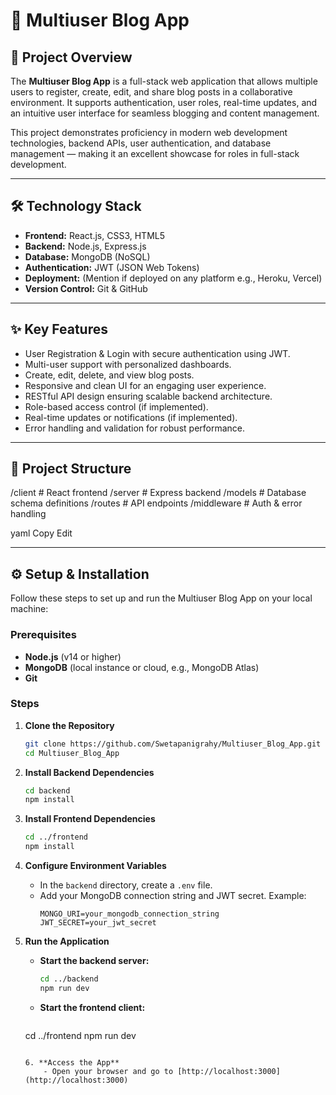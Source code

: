 # 🚀 Multiuser Blog App

## 📌 Project Overview
The **Multiuser Blog App** is a full-stack web application that allows multiple users to register, create, edit, and share blog posts in a collaborative environment. It supports authentication, user roles, real-time updates, and an intuitive user interface for seamless blogging and content management.

This project demonstrates proficiency in modern web development technologies, backend APIs, user authentication, and database management — making it an excellent showcase for roles in full-stack development.

---

## 🛠️ Technology Stack
- **Frontend:** React.js, CSS3, HTML5
- **Backend:** Node.js, Express.js
- **Database:** MongoDB (NoSQL)
- **Authentication:** JWT (JSON Web Tokens)
- **Deployment:** (Mention if deployed on any platform e.g., Heroku, Vercel)
- **Version Control:** Git & GitHub

---

## ✨ Key Features
- User Registration & Login with secure authentication using JWT.
- Multi-user support with personalized dashboards.
- Create, edit, delete, and view blog posts.
- Responsive and clean UI for an engaging user experience.
- RESTful API design ensuring scalable backend architecture.
- Role-based access control (if implemented).
- Real-time updates or notifications (if implemented).
- Error handling and validation for robust performance.

---

## 📂 Project Structure
/client # React frontend
/server # Express backend
/models # Database schema definitions
/routes # API endpoints
/middleware # Auth & error handling

yaml
Copy
Edit

---


## ⚙️ Setup & Installation

Follow these steps to set up and run the Multiuser Blog App on your local machine:

### Prerequisites
- **Node.js** (v14 or higher)
- **MongoDB** (local instance or cloud, e.g., MongoDB Atlas)
- **Git**

### Steps

1. **Clone the Repository**
    ```bash
    git clone https://github.com/Swetapanigrahy/Multiuser_Blog_App.git
    cd Multiuser_Blog_App
    ```

2. **Install Backend Dependencies**
    ```bash
    cd backend
    npm install
    ```
3. **Install Frontend Dependencies**
    ```bash
    cd ../frontend
    npm install
    ```

4. **Configure Environment Variables**
    - In the `backend` directory, create a `.env` file.
    - Add your MongoDB connection string and JWT secret. Example:
      ```env
      MONGO_URI=your_mongodb_connection_string
      JWT_SECRET=your_jwt_secret
      ```

5. **Run the Application**
    - **Start the backend server:**
      ```bash
      cd ../backend
      npm run dev
      ```
    - **Start the frontend client:**
      ```bash
    cd ../frontend
    npm run dev
    ```

    6. **Access the App**
        - Open your browser and go to [http://localhost:3000](http://localhost:3000)


